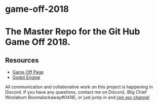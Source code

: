 # game-off-2018

# The Master Repo for the Git Hub Game Off 2018. 

## Resources 
- [Game Off Page](https://itch.io/jam/game-off-2018)
- [Godot Engine](https://godotengine.org/)

All communication and collaborative work on this project is happening in Discord. If you have any questions, contact me on Discord, (Big Chief Woolabum Boomalackaway#0418), or just jump in and [join our channel](https://discord.gg/Jeuxa44)
